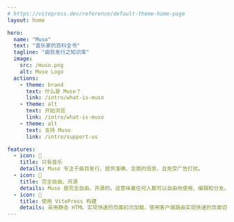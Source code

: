 ```yaml
---
# https://vitepress.dev/reference/default-theme-home-page
layout: home

hero:
  name: "Muso"
  text: "音乐家的百科全书"
  tagline: "曲目发行之知识库"
  image:
    src: /muso.png
    alt: Muso Logo
  actions:
    - theme: brand
      text: 什么是 Muso？
      link: /intro/what-is-muso
    - theme: alt
      text: 开始浏览
      link: /intro/what-is-muso
    - theme: alt
      text: 支持 Muso
      link: /intro/support-us

features:
  - icon: 🎺
    title: 只有音乐
    details: Muso 专注于曲目发行，提供准确、全面的信息，且免受广告打扰。
  - icon: 🎹
    title: 完全自由、开源
    details: Muso 是完全自由、开源的。这意味着任何人都可以自由地使用、编辑和分发。
  - icon: 🚀
    title: 使用 VitePress 构建
    details: 采用静态 HTML 实现快速的页面初次加载，使用客户端路由实现快速的页面切换导航。
---
```


